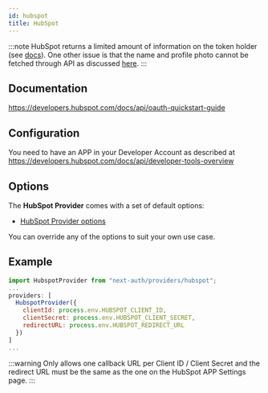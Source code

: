 ```yaml
---
id: hubspot
title: HubSpot
---
```


:::note
HubSpot returns a limited amount of information on the token holder (see [docs](https://legacydocs.hubspot.com/docs/methods/oauth2/get-access-token-information)). One other issue is that the name and profile photo cannot be fetched through API as discussed [here](https://community.hubspot.com/t5/APIs-Integrations/Profile-photo-is-not-retrieved-with-User-API/m-p/325521).
:::

## Documentation

https://developers.hubspot.com/docs/api/oauth-quickstart-guide

## Configuration

You need to have an APP in your Developer Account as described at https://developers.hubspot.com/docs/api/developer-tools-overview

## Options

The **HubSpot Provider** comes with a set of default options:

- [HubSpot Provider options](https://github.com/nextauthjs/next-auth/blob/main/packages/next-auth/src/providers/hubspot.ts)

You can override any of the options to suit your own use case.

## Example

```js
import HubspotProvider from "next-auth/providers/hubspot";
...
providers: [
  HubspotProvider({
    clientId: process.env.HUBSPOT_CLIENT_ID,
    clientSecret: process.env.HUBSPOT_CLIENT_SECRET,
    redirectURL: process.env.HUBSPOT_REDIRECT_URL
  })
]
...
```

:::warning
Only allows one callback URL per Client ID / Client Secret and the redirect URL must be the same as the one on the HubSpot APP Settings page.
:::

